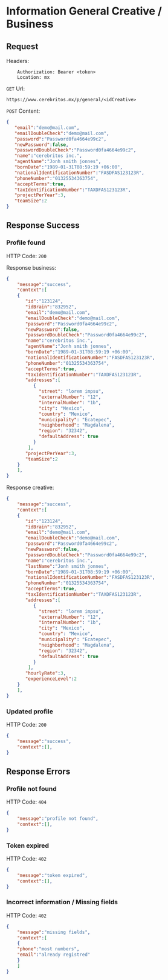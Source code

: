 # Information General Creative / Business

## Request

Headers:
```
	Authorization: Bearer <token>
	Location: mx
```

`GET` Url:
```url
https://www.cerebritos.mx/p/general/<idCreative>
```

`POST` Content:
```json
{
   "email":"demo@mail.com",
   "emailDoubleCheck":"demo@mail.com",
   "password":"Password0fa4664e99c2",
   "newPassword":false,
   "passwordDoubleCheck":"Password0fa4664e99c2",
   "name":"cerebritos inc.",
   "agentName":"Jonh smith jonnes",
   "bornDate":"1989-01-31T08:59:19 +06:00",
   "nationalIdentificationNumber":"FASDFAS123123R",
   "phoneNumber":"01325534363754",
   "acceptTerms":true,
   "taxIdentificationNumber":"TAXDFAS123123R",
   "projectPerYear":3,
   "teamSize":2
}
```

## Response Success

### Profile found

HTTP Code: `200`

Response business:
```json
{
	"message":"success",
	"context":[
    {
	   "id":"123124",
	   "idBrain":"832952",
	   "email":"demo@mail.com",
	   "emailDoubleCheck":"demo@mail.com",
	   "password":"Password0fa4664e99c2",
	   "newPassword":false,
	   "passwordDoubleCheck":"Password0fa4664e99c2",
	   "name":"cerebritos inc.",
	   "agentName":"Jonh smith jonnes",
	   "bornDate":"1989-01-31T08:59:19 +06:00",
	   "nationalIdentificationNumber":"FASDFAS123123R",
	   "phoneNumber":"01325534363754",
	   "acceptTerms":true,
	   "taxIdentificationNumber":"TAXDFAS123123R",
	   "addresses":[
	      {
	        "street": "lorem impsu",
	        "externalNumber": "12",
	        "internalNumber": "1b",
	        "city": "Mexico",
	        "country": "Mexico",
	        "municipality": "Ecatepec",
	        "neighborhood": "Magdalena",
	        "region": "32342",
	        "defaultAddress": true
	      }
	    ],
	   "projectPerYear":3,
	   "teamSize":2
	}
	],
}
```

Response creative:
```json
{
	"message":"success",
	"context":[
    {
	   "id":"123124",
	   "idBrain":"832952",
	   "email":"demo@mail.com",
	   "emailDoubleCheck":"demo@mail.com",
	   "password":"Password0fa4664e99c2",
	   "newPassword":false,
	   "passwordDoubleCheck":"Password0fa4664e99c2",
	   "name":"cerebritos inc.",
	   "lastName":"Jonh smith jonnes",
	   "bornDate":"1989-01-31T08:59:19 +06:00",
	   "nationalIdentificationNumber":"FASDFAS123123R",
	   "phoneNumber":"01325534363754",
	   "acceptTerms":true,
	   "taxIdentificationNumber":"TAXDFAS123123R",
	   "addresses":[
	      {
	        "street": "lorem impsu",
	        "externalNumber": "12",
	        "internalNumber": "1b",
	        "city": "Mexico",
	        "country": "Mexico",
	        "municipality": "Ecatepec",
	        "neighborhood": "Magdalena",
	        "region": "32342",
	        "defaultAddress": true
	      }
	    ],
	   "hourlyRate":3,
	   "experienceLevel":2
	}
	],
}
```

### Updated profile

HTTP Code: `200`

```json
{
	"message":"success",
	"context":[],
}
```

## Response Errors

### Profile not found

HTTP Code: `404`

```json
{
	"message":"profile not found",
	"context":[],
}
```

### Token expired

HTTP Code: `402`

```json
{
	"message":"token expired",
	"context":[],
}
```

### Incorrect information / Missing fields

HTTP Code: `402`

```json
{
	"message":"missing fields",
	"context":[
	{
	"phone":"most numbers",
	"email":"already registred"
	}
	]
}
```